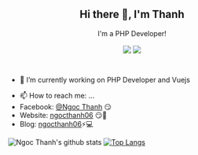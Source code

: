 <p align="center">
 <h2 align="center">Hi there 👋, I'm Thanh</h2>
 <p align="center">I'm a PHP Developer!</p>
</p>
<p align="center">
  <img src="https://img.shields.io/badge/Code-PHP_Laravel-informational?style=plastic&logo=php&logoColor=white&color=brightgreen" align="center" />
  <img src="https://img.shields.io/badge/Code-JS_Vuejs-informational?style=plastic&logo=javascript&logoColor=white&color=brightgreen" align="center" />
</p>
<br />

- 🔭 I’m currently working on PHP Developer and Vuejs
<!-- 
- 😄 I'm starting to learn about Data engineer and improve my English.  
-->

- 📫 How to reach me: ...
- Facebook: [@Ngoc Thanh](https://www.facebook.com/profile.php?id=100009989016153) 😏
- Website: [ngocthanh06](http://ngocthanh06.herokuapp.com/) 😏🔗
- Blog: [ngocthanh06](http://ngocthanh06.wordpress.com/)⚡💻
<!--
- 💬 Ask me about ...
- 😄 Pronouns: ...
- ⚡ Fun fact: ...
- 👯 I’m looking to collaborate on ...
- 🤔 I’m looking for help with ... 
-->


![Ngoc Thanh's github stats](https://github-readme-stats.vercel.app/api?username=ngocthanh06&show_icons=true)
[![Top Langs](https://github-readme-stats.vercel.app/api/top-langs/?username=ngocthanh06&layout=compact)](https://github.com/anuraghazra/github-readme-stats)

